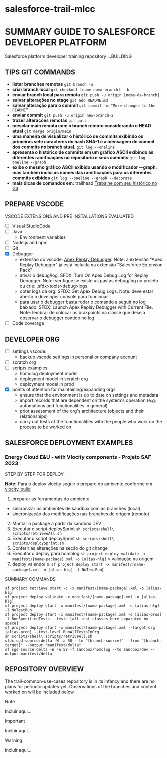 # salesforce-trail-mlcc

# SUMMARY GUIDE TO SALESFORCE DEVELOPER PLATFORM 

Salesforce platform developer training repository ...BUILDING

## TIPS GIT COMMANDS

- **listar branches remotas**  ``` git branch -a ```
- **criar branch local** ``` git checkout [nome-nova-branch] - b ```
- **enviar branch local para remota** ``` git push -u origin [nome-da-branch] ```
- **salvar alterações no stage** ``` git add README.md ```
- **salvar alteração  para o commit** ``` git commit -m “More changes to the README” ```
- **enviar commit** ``` git push -u origin new-branch-2 ```
- **trazer alterações remotas** ``` git pull ```
- **mesclar main remota com o branch remoto considerando o HEAD atual** ``` git merge origin/main ```
- **uma maneira de visualizar o histórico de commits exibindo os primeiros sete caracteres do hash SHA-1 e a mensagem de commit dos commits no branch atual.** ``` git log --oneline ```
- **apresenta o histórico de commits em um gráfico ASCII exibindo as diferentes ramificações no repositório e seus commits** ``` git log --oneline --graph ```
- **exibe o mesmo gráfico ASCII exibido usando o modificador --graph, mas também inclui os nomes das ramificações para os diferentes commits exibidos** ``` git log --oneline --graph --decorate ```
- **mais dicas de comandos em:** trailhead [Trabalhe com seu histórico no Git](https://trailhead.salesforce.com/content/learn/modules/git-and-git-hub-basics/work-with-your-history-in-git?trail_id=set-up-your-workspace-and-install-developer-tools)


## PREPARE VSCODE

VSCODE EXTENSIONS AND PRE INSTALLATIONS EVALUATED

- [ ] Visual StudioCode
- [ ] Java
   - Environment variables
- [ ] Node.js and npm
- [ ] Git
- [X] Debugger
   - extensão do vscode: [Apex Replay Debugger](https://developer.salesforce.com/tools/vscode/en/apex/replay-debugger#:~:text=Get%20a%20list%20of%20debug,Replay%20Debugger%20with%20Current%20File). Note: a extensão "Apex Replay Debugger" já está incluída na extensão "Salesforce Extension Pack"
   - ativar o debug/log: SFDX: Turn On Apex Debug Log for Replay Debugger. Note: verifique se existe as pastas debug/log no projeto ou crie: .sfdx>tools>debug>logs
   - obter logs da org: SFDX: Get Apex Debug Logs. Note: deve estar aberto o developer console para funcionar
   - para usar o debugger basta rodar o comando a seguir no log baixado: SFDX: Launch Apex Replay Debugger with Current File. Note: lembrar de colocar os brakpoints na classe que deseja observar o debugger contido no log
- [ ] Code coverage

## DEVELOPER ORG

- [ ] settings vscode:
   - backup vscode settings in personal or company account 
- [ ] scratch org
- [ ] scripts examples:
   - homolog deployment model
   - deployment model in scratch org
   - deployment model in prod
- [X] points of attention for maintaining/expanding orgs
   - ensure that the environment is up to date on settings and metadata
   - import records that are dependent on the system's operation (e.g. automations and functionalities in general)
   - prior assessment of the org's architecture (objects and their relationships)
   - carry out tests of the functionalities with the people who work on the process to be worked on
 

## SALESFORCE DEPLOYMENT EXAMPLES

### Energy Cloud E&U - with Vlocity components - Projeto SAF 2023

STEP BY STEP FOR DEPLOY: 

**Note:** Para o deploy vlocity seguir o preparo do ambiente conforme em [vlocity_build](https://github.com/vlocityinc/vlocity_build#install-nodejs)

1. preparar as ferramentas do ambiente
- sincronizar os ambientes de sandbox com as branches (local)
- sincronização das modificações nas branches de origem (remoto)
2. Montar o package a partir da sandbox DEV
3. Executar o script deploySprint ``` sh scripts/shell\ scripts/retrieveAll.sh ``` 
4. Executar o script deploySprint ``` sh scripts/shell\ scripts/deploySprint.sh ``` 
5. Conferir as alterações na seção do git change
6. Executar o deploy para homolog  ``` sf project deploy validate -x manifest/[name-package].xml -o [alias-hlg] ``` > validação na origem
7. deploy valendo( ``` $ sf project deploy start -x manifest/[name-package].xml -o [alias-hlg] -l NoTestRun ```)

SUMMARY COMMANDS

```
sf project retrieve start -c -x manifest/[name-package].xml -o [alias-hlg]
sf project deploy validate -x manifest/[name-package].xml -o [alias-hlg]
sf project deploy start -x manifest/[name-package].xml -o [alias-hlg] -l NoTestRun
sf project deploy start -x manifest/[name-package].xml -o [alias-prod] -l RunSpecifiedTests --tests [all test classes here separated by space]
sf project deploy start -x manifest/[name-package].xml --target-org [alias-prod] --test-level RunAllTestsInOrg
sh scripts/shell\ scripts/retriveAll.sh
sfdx sgd:source:delta -W -a 58 --to "[branch-source]" --from "[branch-target]" --output "manifest/delta"
sf sgd source delta -W -a 58 -f sandbox/homolog --to sandbox/dev --output manifest/delta
```

## REPOSITORY OVERVIEW

The trail-common-use-cases repository is in its infancy and there are no plans for periodic updates yet. Observations of the branches and content worked on will be included below.

> [!NOTE]
> Incluir aqui...

> [!IMPORTANT]
> Incluir aqui...

> [!WARNING]
> Incluir aqui...